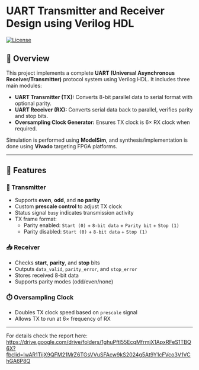 # UART Transmitter and Receiver Design using Verilog HDL

[![License](https://img.shields.io/badge/license-MIT-blue.svg)](LICENSE)

## 📜 Overview

This project implements a complete **UART (Universal Asynchronous Receiver/Transmitter)** protocol system using Verilog HDL. It includes three main modules:

- **UART Transmitter (TX):** Converts 8-bit parallel data to serial format with optional parity.
- **UART Receiver (RX):** Converts serial data back to parallel, verifies parity and stop bits.
- **Oversampling Clock Generator:** Ensures TX clock is 6× RX clock when required.

Simulation is performed using **ModelSim**, and synthesis/implementation is done using **Vivado** targeting FPGA platforms.

---

## 🧠 Features

### 🔄 Transmitter
- Supports **even**, **odd**, and **no parity**
- Custom **prescale control** to adjust TX clock
- Status signal `busy` indicates transmission activity
- TX frame format:
  - Parity enabled: `Start (0)` + `8-bit data` + `Parity bit` + `Stop (1)`
  - Parity disabled: `Start (0)` + `8-bit data` + `Stop (1)`

### 📥 Receiver
- Checks **start**, **parity**, and **stop** bits
- Outputs `data_valid`, `parity_error`, and `stop_error`
- Stores received 8-bit data
- Supports parity modes (odd/even/none)

### ⏱️ Oversampling Clock
- Doubles TX clock speed based on `prescale` signal
- Allows TX to run at 6× frequency of RX

---
For details check the report here: https://drive.google.com/drive/folders/1ghuPftl55EcqMfrmjX1ApxRFeS1TBQ6X?fbclid=IwAR1TijX9QFM21MrZ6TGsVVuSFAcw9kS2024g5At9Y1cFVco3V1VChGA6P8Q
